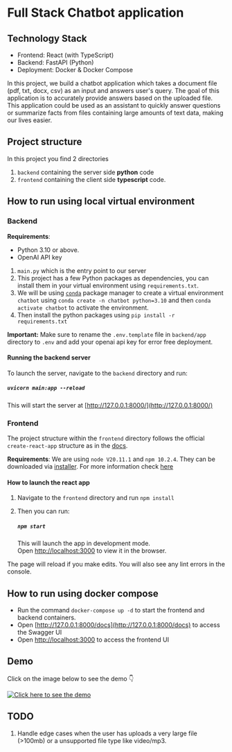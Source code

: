 # Full Stack Chatbot application

## Technology Stack

* Frontend: React (with TypeScript)
* Backend: FastAPI (Python)
* Deployment: Docker & Docker Compose

In this project, we build a chatbot application which takes a document file (pdf, txt, docx, csv) as an input and answers user's query. The goal of this application is to accurately provide answers based on the uploaded file. This application could be used as an assistant to quickly answer questions or summarize facts from files containing large amounts of text data, making our lives easier.

## Project structure

In this project you find 2 directories

1. `backend` containing the server side **python** code
2. `frontend` containing the client side **typescript** code.

## How to run using local virtual environment 
### Backend

**Requirements**: 

* Python 3.10 or above.
* OpenAI API key 

1. `main.py` which is the entry point to our server
2. This project has a few Python packages as dependencies, you can install them in your virtual environment using `requirements.txt`.
3. We will be using [`conda`](https://docs.conda.io/projects/conda/en/stable/) package manager to create a virtual environment `chatbot` using `conda create -n chatbot python=3.10` and then `conda activate chatbot` to activate the environment.
4. Then install the python packages using `pip install -r requirements.txt`

**Important:** Make sure to rename the `.env.template` file in `backend/app` directory to `.env` and add your openai api key for error free deployment. 

#### Running the backend server

To launch the server, navigate to the `backend` directory and run:

##### `uvicorn main:app --reload`

This will start the server at [http://127.0.0.1:8000/](http://127.0.0.1:8000/)

### Frontend

The project structure within the `frontend` directory follows the official `create-react-app` structure as in the [docs](https://create-react-app.dev/docs/folder-structure). 

**Requirements**: We are using `node V20.11.1` and `npm 10.2.4`. They can be downloaded via [installer](https://nodejs.org/en). For more information check [here](https://docs.npmjs.com/downloading-and-installing-node-js-and-npm)

#### How to launch the react app

1. Navigate to the `frontend` directory and run `npm install`
2. Then you can run:

   ##### `npm start`

   This will launch the app in development mode.\
   Open [http://localhost:3000](http://localhost:3000) to view it in the browser.

The page will reload if you make edits. You will also see any lint errors in the console.

## How to run using docker compose

* Run the command `docker-compose up -d` to start the frontend and backend containers. 
* Open [http://127.0.0.1:8000/docs](http://127.0.0.1:8000/docs) to access the Swagger UI
* Open [http://localhost:3000](http://localhost:3000) to access the frontend UI

## Demo

Click on the image below to see the demo 👇

[![Click here to see the demo](https://img.youtube.com/vi/bHc8UxhjPog/0.jpg)](https://www.youtube.com/watch?v=bHc8UxhjPog)

## TODO

1. Handle edge cases when the user has uploads a very large file (>100mb) or a unsupported file type like video/mp3.